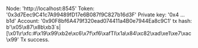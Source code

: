 Node: 'http://localhost:8545'
Token: '0x3d7Eec9C41c7A99489fD17e6B087f9C827b16d3F'
Private key: '0x4 ... b1d'
Account: '0x90F8bf6A479f320ead074411a4B0e7944Ea8c9C1'
tx hash: b'\x05\x87\x8b\xb3`s|[\x01\r\xfc:#\x19\x99\xb2e\xc6\x7f\xf6\xafTI\x1a\x84\xc82\xad\xe1\xe7\xac\x99'
Tx success.
